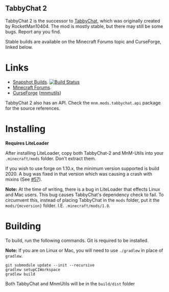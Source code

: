 TabbyChat 2
-----------
TabbyChat 2 is the successor to [TabbyChat](http://github.com/killjoy1221/tabbychat), which was originally created by RocketMan10404.  The mod is mostly stable, but there may still be some bugs. Report any you find.
 
Stable builds are available on the Minecraft Forums topic and CurseForge, linked below.

# Links
- [Snapshot Builds](https://drone.io/github.com/killjoy1221/TabbyChat-2/files). [![Build Status](https://drone.io/github.com/killjoy1221/TabbyChat-2/status.png)](https://drone.io/github.com/killjoy1221/TabbyChat-2/latest)
- [Minecraft Forums](http://www.minecraftforum.net/forums/mapping-and-modding/minecraft-mods/2181597-n).
- [CurseForge](https://minecraft.curseforge.com/projects/tabbychat-2) ([mnmutils](https://minecraft.curseforge.com/projects/mnmutils))

TabbyChat 2 also has an API. Check the `mnm.mods.tabbychat.api` package for the source references.

# Installing
**Requires LiteLoader**

After installing LiteLoader, copy both TabbyChat-2 and MnM-Utils into your `.minecraft/mods` folder. Don't extract them.

If you wish to use forge on 1.10.x, the minimum version supported is build 2020. A bug was fixed in that version which was causing a crash with mixins (See [#57](../../issues/57)).

**Note:** At the time of writing, there is a bug in LiteLoader that effects Linux and Mac users. This bug causes TabbyChat's dependency check to fail. To circumvent this, instead of placing TabbyChat in the `mods` folder, put it the `mods/{mcversion}` folder. I.E. `.minecraft/mods/1.8`.

# Building
To build, run the following commands. Git is required to be installed.

**Note:** If you are on Linux or Mac, you will need to use `./gradlew` in place of `gradlew`.
```
git submodule update --init --recursive
gradlew setupCIWorkspace
gradlew build
```
Both TabbyChat and MnmUtils will be in the `build/dist` folder

